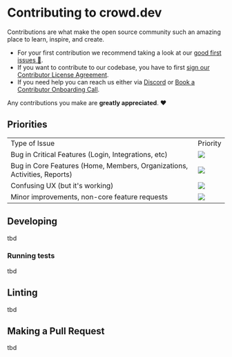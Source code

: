 # Contributing to crowd.dev

Contributions are what make the open source community such an amazing place to learn, inspire, and create.

* For your first contribution we recommend taking a look at our [good first issues 🥂](https://github.com/CrowdDotDev/crowd.dev/issues?q=is%3Aissue+is%3Aopen+label%3A%22good+first+issue+%F0%9F%A5%82%22).
* If you want to contribute to our codebase, you have to first [sign our Contributor License Agreement](https://cla-assistant.io/CrowdDotDev/crowd.dev).
* If you need help you can reach us either via [Discord](http://crowd.dev/discord) or [Book a Contributor Onboarding Call](https://cal.com/team/CrowdDotDev/contributor-onboarding?duration=15).

Any contributions you make are **greatly appreciated**. ❤️

## Priorities

<table>
  <tr>
    <td>
      Type of Issue
    </td>
    <td>
      Priority
    </td>
  </tr>
   <tr>
    <td>
      Bug in Critical Features (Login, Integrations, etc)
    </td>
    <td>
      <a href="https://github.com/calcom/cal.com/issues?q=is:issue+is:open+sort:updated-desc+label:Urgent">
        <img src="https://img.shields.io/badge/-Urgent-red">
      </a>
    </td>
  </tr>
  <tr>
    <td>
      Bug in Core Features (Home, Members, Organizations, Activities, Reports)
    </td>
    <td>
      <a href="https://github.com/calcom/cal.com/issues?q=is:issue+is:open+sort:updated-desc+label:%22High+priority%22">
        <img src="https://img.shields.io/badge/-High%20Priority-orange">
      </a>
    </td>
  </tr>
  <tr>
    <td>
      Confusing UX (but it's working)
    </td>
    <td>
      <a href="https://github.com/calcom/cal.com/issues?q=is:issue+is:open+sort:updated-desc+label:%22Medium+priority%22">
        <img src="https://img.shields.io/badge/-Medium%20Priority-yellow">
      </a>
    </td>
  </tr>
  <tr>
    <td>
      Minor improvements, non-core feature requests
    </td>
    <td>
      <a href="https://github.com/calcom/cal.com/issues?q=is:issue+is:open+sort:updated-desc+label:%22Low+priority%22">
        <img src="https://img.shields.io/badge/-Low%20Priority-green">
      </a>
    </td>
  </tr>
</table>

## Developing

tbd

### Running tests

tbd

## Linting

tbd

## Making a Pull Request

tbd
